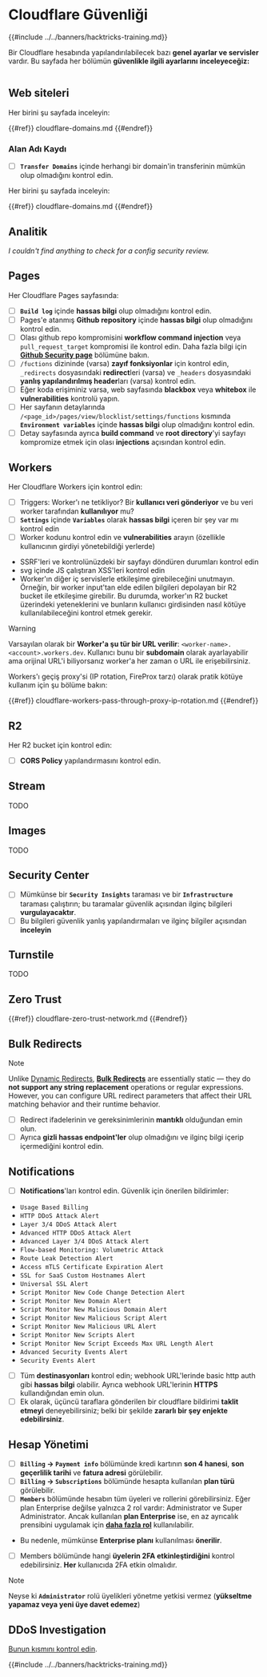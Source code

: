# Cloudflare Güvenliği

{{#include ../../banners/hacktricks-training.md}}

Bir Cloudflare hesabında yapılandırılabilecek bazı **genel ayarlar ve servisler** vardır. Bu sayfada her bölümün **güvenlikle ilgili ayarlarını** **inceleyeceğiz:**

<figure><img src="../../images/image (117).png" alt=""><figcaption></figcaption></figure>

## Web siteleri

Her birini şu sayfada inceleyin:

{{#ref}}
cloudflare-domains.md
{{#endref}}

### Alan Adı Kaydı

- [ ] **`Transfer Domains`** içinde herhangi bir domain'in transferinin mümkün olup olmadığını kontrol edin.

Her birini şu sayfada inceleyin:

{{#ref}}
cloudflare-domains.md
{{#endref}}

## Analitik

_I couldn't find anything to check for a config security review._

## Pages

Her Cloudflare Pages sayfasında:

- [ ] **`Build log`** içinde **hassas bilgi** olup olmadığını kontrol edin.
- [ ] Pages'e atanmış **Github repository** içinde **hassas bilgi** olup olmadığını kontrol edin.
- [ ] Olası github repo kompromisini **workflow command injection** veya `pull_request_target` kompromisi ile kontrol edin. Daha fazla bilgi için [**Github Security page**](../github-security/index.html) bölümüne bakın.
- [ ] `/fuctions` dizininde (varsa) **zayıf fonksiyonlar** için kontrol edin, `_redirects` dosyasındaki **redirect**leri (varsa) ve `_headers` dosyasındaki **yanlış yapılandırılmış header**ları (varsa) kontrol edin.
- [ ] Eğer koda erişiminiz varsa, web sayfasında **blackbox** veya **whitebox** ile **vulnerabilities** kontrolü yapın.
- [ ] Her sayfanın detaylarında `/<page_id>/pages/view/blocklist/settings/functions` kısmında **`Environment variables`** içinde **hassas bilgi** olup olmadığını kontrol edin.
- [ ] Detay sayfasında ayrıca **build command** ve **root directory**'yi sayfayı kompromize etmek için olası **injections** açısından kontrol edin.

## **Workers**

Her Cloudflare Workers için kontrol edin:

- [ ] Triggers: Worker'ı ne tetikliyor? Bir **kullanıcı veri gönderiyor** ve bu veri worker tarafından **kullanılıyor** mu?
- [ ] **`Settings`** içinde **`Variables`** olarak **hassas bilgi** içeren bir şey var mı kontrol edin
- [ ] Worker kodunu kontrol edin ve **vulnerabilities** arayın (özellikle kullanıcının girdiyi yönetebildiği yerlerde)
- SSRF'leri ve kontrolünüzdeki bir sayfayı döndüren durumları kontrol edin
- svg içinde JS çalıştıran XSS'leri kontrol edin
- Worker'ın diğer iç servislerle etkileşime girebileceğini unutmayın. Örneğin, bir worker input'tan elde edilen bilgileri depolayan bir R2 bucket ile etkileşime girebilir. Bu durumda, worker'ın R2 bucket üzerindeki yeteneklerini ve bunların kullanıcı girdisinden nasıl kötüye kullanılabileceğini kontrol etmek gerekir.

> [!WARNING]
> Varsayılan olarak bir **Worker'a şu tür bir URL verilir**: `<worker-name>.<account>.workers.dev`. Kullanıcı bunu bir **subdomain** olarak ayarlayabilir ama orijinal URL'i biliyorsanız worker'a her zaman o URL ile erişebilirsiniz.

Workers'ı geçiş proxy'si (IP rotation, FireProx tarzı) olarak pratik kötüye kullanım için şu bölüme bakın:

{{#ref}}
cloudflare-workers-pass-through-proxy-ip-rotation.md
{{#endref}}

## R2

Her R2 bucket için kontrol edin:

- [ ] **CORS Policy** yapılandırmasını kontrol edin.

## Stream

TODO

## Images

TODO

## Security Center

- [ ] Mümkünse bir **`Security Insights`** taraması ve bir **`Infrastructure`** taraması çalıştırın; bu taramalar güvenlik açısından ilginç bilgileri **vurgulayacaktır**.
- [ ] Bu bilgileri güvenlik yanlış yapılandırmaları ve ilginç bilgiler açısından **inceleyin**

## Turnstile

TODO

## **Zero Trust**

{{#ref}}
cloudflare-zero-trust-network.md
{{#endref}}

## Bulk Redirects

> [!NOTE]
> Unlike [Dynamic Redirects](https://developers.cloudflare.com/rules/url-forwarding/dynamic-redirects/), [**Bulk Redirects**](https://developers.cloudflare.com/rules/url-forwarding/bulk-redirects/) are essentially static — they do **not support any string replacement** operations or regular expressions. However, you can configure URL redirect parameters that affect their URL matching behavior and their runtime behavior.

- [ ] Redirect ifadelerinin ve gereksinimlerinin **mantıklı** olduğundan emin olun.
- [ ] Ayrıca **gizli hassas endpoint'ler** olup olmadığını ve ilginç bilgi içerip içermediğini kontrol edin.

## Notifications

- [ ] **Notifications**'ları kontrol edin. Güvenlik için önerilen bildirimler:
- `Usage Based Billing`
- `HTTP DDoS Attack Alert`
- `Layer 3/4 DDoS Attack Alert`
- `Advanced HTTP DDoS Attack Alert`
- `Advanced Layer 3/4 DDoS Attack Alert`
- `Flow-based Monitoring: Volumetric Attack`
- `Route Leak Detection Alert`
- `Access mTLS Certificate Expiration Alert`
- `SSL for SaaS Custom Hostnames Alert`
- `Universal SSL Alert`
- `Script Monitor New Code Change Detection Alert`
- `Script Monitor New Domain Alert`
- `Script Monitor New Malicious Domain Alert`
- `Script Monitor New Malicious Script Alert`
- `Script Monitor New Malicious URL Alert`
- `Script Monitor New Scripts Alert`
- `Script Monitor New Script Exceeds Max URL Length Alert`
- `Advanced Security Events Alert`
- `Security Events Alert`
- [ ] Tüm **destinasyonları** kontrol edin; webhook URL'lerinde basic http auth gibi **hassas bilgi** olabilir. Ayrıca webhook URL'lerinin **HTTPS** kullandığından emin olun.
- [ ] Ek olarak, üçüncü taraflara gönderilen bir cloudflare bildirimi **taklit etmeyi** deneyebilirsiniz; belki bir şekilde **zararlı bir şey enjekte edebilirsiniz**.

## Hesap Yönetimi

- [ ] **`Billing` -> `Payment info`** bölümünde kredi kartının **son 4 hanesi**, **son geçerlilik tarihi** ve **fatura adresi** görülebilir.
- [ ] **`Billing` -> `Subscriptions`** bölümünde hesapta kullanılan **plan türü** görülebilir.
- [ ] **`Members`** bölümünde hesabın tüm üyeleri ve rollerini görebilirsiniz. Eğer plan Enterprise değilse yalnızca 2 rol vardır: Administrator ve Super Administrator. Ancak kullanılan **plan Enterprise** ise, en az ayrıcalık prensibini uygulamak için [**daha fazla rol**](https://developers.cloudflare.com/fundamentals/account-and-billing/account-setup/account-roles/) kullanılabilir.
- Bu nedenle, mümkünse **Enterprise planı** kullanılması **önerilir**.
- [ ] Members bölümünde hangi **üyelerin 2FA etkinleştirdiğini** kontrol edebilirsiniz. **Her** kullanıcıda 2FA etkin olmalıdır.

> [!NOTE]
> Neyse ki **`Administrator`** rolü üyelikleri yönetme yetkisi vermez (**yükseltme yapamaz veya yeni üye davet edemez**)

## DDoS Investigation

[Bunun kısmını kontrol edin](cloudflare-domains.md#cloudflare-ddos-protection).

{{#include ../../banners/hacktricks-training.md}}
